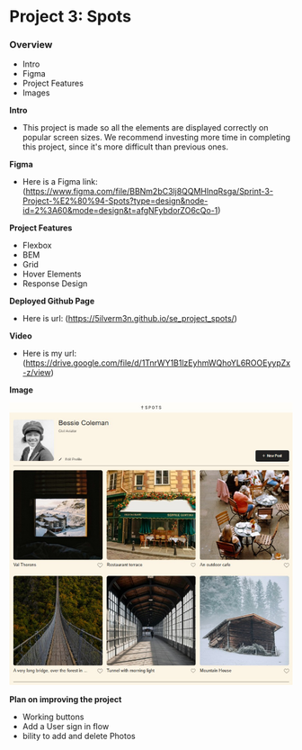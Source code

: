 # Project 3: Spots

### Overview

- Intro
- Figma
- Project Features
- Images

**Intro**

- This project is made so all the elements are displayed correctly on popular screen sizes. We recommend investing more time in completing this project, since it's more difficult than previous ones.

**Figma**

- Here is a Figma link: (https://www.figma.com/file/BBNm2bC3lj8QQMHlnqRsga/Sprint-3-Project-%E2%80%94-Spots?type=design&node-id=2%3A60&mode=design&t=afgNFybdorZO6cQo-1)

**Project Features**

- Flexbox
- BEM
- Grid
- Hover Elements
- Response Design

**Deployed Github Page**

-  Here is url: (https://5ilverm3n.github.io/se_project_spots/)

**Video**

- Here is my url: (https://drive.google.com/file/d/1TnrWY1B1lzEyhmWQhoYL6ROOEyypZx-z/view)

**Image**

<img src="./images/screen shot project 3.jpg"/>

**Plan on improving the project**

- Working buttons
- Add a User sign in flow
- bility to add and delete Photos

